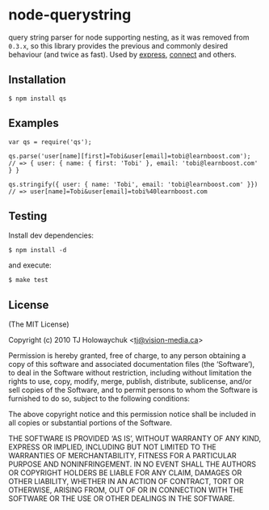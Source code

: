 node-querystring
================

query string parser for node supporting nesting, as it was removed from `0.3.x`, so this library provides the previous and commonly desired behaviour (and twice as fast). Used by [express](http://expressjs.com), [connect](http://senchalabs.github.com/connect) and others.

Installation
------------

    $ npm install qs

Examples
--------

    var qs = require('qs');

    qs.parse('user[name][first]=Tobi&user[email]=tobi@learnboost.com');
    // => { user: { name: { first: 'Tobi' }, email: 'tobi@learnboost.com' } }

    qs.stringify({ user: { name: 'Tobi', email: 'tobi@learnboost.com' }})
    // => user[name]=Tobi&user[email]=tobi%40learnboost.com

Testing
-------

Install dev dependencies:

    $ npm install -d

and execute:

    $ make test

License
-------

(The MIT License)

Copyright (c) 2010 TJ Holowaychuk &lt;tj@vision-media.ca&gt;

Permission is hereby granted, free of charge, to any person obtaining a copy of this software and associated documentation files (the ‘Software’), to deal in the Software without restriction, including without limitation the rights to use, copy, modify, merge, publish, distribute, sublicense, and/or sell copies of the Software, and to permit persons to whom the Software is furnished to do so, subject to the following conditions:

The above copyright notice and this permission notice shall be included in all copies or substantial portions of the Software.

THE SOFTWARE IS PROVIDED ‘AS IS’, WITHOUT WARRANTY OF ANY KIND, EXPRESS OR IMPLIED, INCLUDING BUT NOT LIMITED TO THE WARRANTIES OF MERCHANTABILITY, FITNESS FOR A PARTICULAR PURPOSE AND NONINFRINGEMENT. IN NO EVENT SHALL THE AUTHORS OR COPYRIGHT HOLDERS BE LIABLE FOR ANY CLAIM, DAMAGES OR OTHER LIABILITY, WHETHER IN AN ACTION OF CONTRACT, TORT OR OTHERWISE, ARISING FROM, OUT OF OR IN CONNECTION WITH THE SOFTWARE OR THE USE OR OTHER DEALINGS IN THE SOFTWARE.

